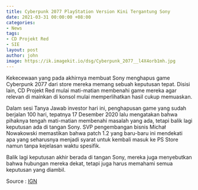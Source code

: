 ```yaml
---
title: Cyberpunk 2077 PlayStation Version Kini Tergantung Sony
date: 2021-03-31 00:00:00 +08:00
categories:
- News
tags:
- CD Projekt Red
- SIE
layout: post
author: john
image: https://ik.imagekit.io/dsg/Cyberpunk_2077__l4X4orb1mh.jpg
---
```


Kekecewaan yang pada akhirnya membuat Sony menghapus game Cyberpunk 2077 dari store mereka memang sebuah keputusan tepat. Disisi lain, CD Projekt Red mulai mati-matian membenahi game mereka agar relevan di mainkan di konsol mulai memperlihatkan hasil cukup memuaskan.

Dalam sesi Tanya Jawab investor hari ini, penghapusan game yang sudah berjalan 100 hari, tepatnya 17 Desember 2020 lalu mengatakan bahwa pihaknya tengah mati-matian membenahi masalah yang ada, tetapi balik lagi keputusan ada di tangan Sony. SVP pengembangan bisnis Michał Nowakowski memastikan bahwa patch 1.2 yang baru-baru ini mendekati apa yang seharusnya menjadi syarat untuk kembali masuk ke PS Store namun tanpa kejelasan waktu spesifik. 

Balik lagi keputusan akhir berada di tangan Sony, mereka juga menyebutkan bahwa hubungan mereka dekat, tetapi juga harus memahami semua keputusan yang diambil.

Source : [IGN](https://sea.ign.com/news/170320/cyberpunk-2077s-playstation-return-is-completely-up-to-sony-says-cd-projekt)